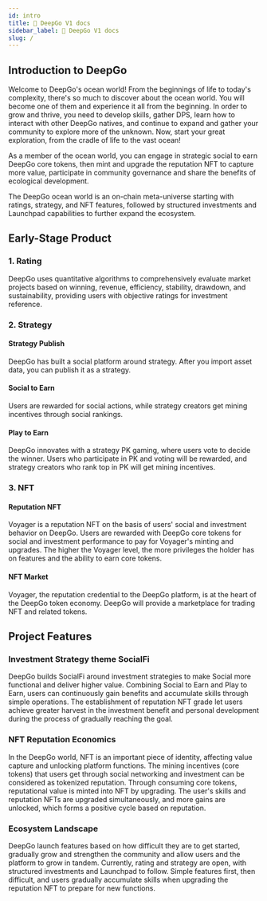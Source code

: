 ```yaml
---
id: intro
title: 🌌 DeepGo V1 docs
sidebar_label: 🌌 DeepGo V1 docs
slug: /
---
```


## Introduction to DeepGo
Welcome to DeepGo's ocean world! From the beginnings of life to today's complexity, there's so much to discover about the ocean world. You will become one of them and experience it all from the beginning. In order to grow and thrive, you need to develop skills, gather DPS, learn how to interact with other DeepGo natives, and continue to expand and gather your community to explore more of the unknown. Now, start your great exploration, from the cradle of life to the vast ocean!
​

As a member of the ocean world, you can engage in strategic social to earn DeepGo core tokens, then mint and upgrade the reputation NFT to capture more value, participate in community governance and share the benefits of ecological development.
​

The DeepGo ocean world is an on-chain meta-universe starting with ratings, strategy, and NFT features, followed by structured investments and Launchpad capabilities to further expand the ecosystem.
## Early-Stage Product
### 1. Rating
DeepGo uses quantitative algorithms to comprehensively evaluate market projects based on winning, revenue, efficiency, stability, drawdown, and sustainability, providing users with objective ratings for investment reference.
### 2. Strategy
#### Strategy Publish
DeepGo has built a social platform around strategy. After you import asset data, you can publish it as a strategy.
#### Social to Earn
Users are rewarded for social actions, while strategy creators get mining incentives through social rankings.
#### Play to Earn
DeepGo innovates with a strategy PK gaming, where users vote to decide the winner. Users who participate in PK and voting will be rewarded, and strategy creators who rank top in PK will get mining incentives.
### 3. NFT
#### Reputation NFT
Voyager is a reputation NFT on the basis of users' social and investment behavior on DeepGo. Users are rewarded with DeepGo core tokens for social and investment performance to pay for Voyager's minting and upgrades. The higher the Voyager level, the more privileges the holder has on features and the ability to earn core tokens.
#### NFT Market
Voyager, the reputation credential to the DeepGo platform, is at the heart of the DeepGo token economy. DeepGo will provide a marketplace for trading NFT and related tokens.
## Project Features
### Investment Strategy theme SocialFi
DeepGo builds SocialFi around investment strategies to make Social more functional and deliver higher value. Combining Social to Earn and Play to Earn, users can continuously gain benefits and accumulate skills through simple operations. The establishment of reputation NFT grade let users achieve greater harvest in the investment benefit and personal development during the process of gradually reaching the goal.
### NFT Reputation Economics
In the DeepGo world, NFT is an important piece of identity, affecting value capture and unlocking platform functions. The mining incentives (core tokens) that users get through social networking and investment can be considered as tokenized reputation. Through consuming core tokens, reputational value is minted into NFT by upgrading. The user's skills and reputation NFTs are upgraded simultaneously, and more gains are unlocked, which forms a positive cycle based on reputation.
### Ecosystem Landscape
DeepGo launch features based on how difficult they are to get started, gradually grow and strengthen the community and allow users and the platform to grow in tandem. Currently, rating and strategy are open, with structured investments and Launchpad to follow. Simple features first, then difficult, and users gradually accumulate skills when upgrading the reputation NFT to prepare for new functions.
